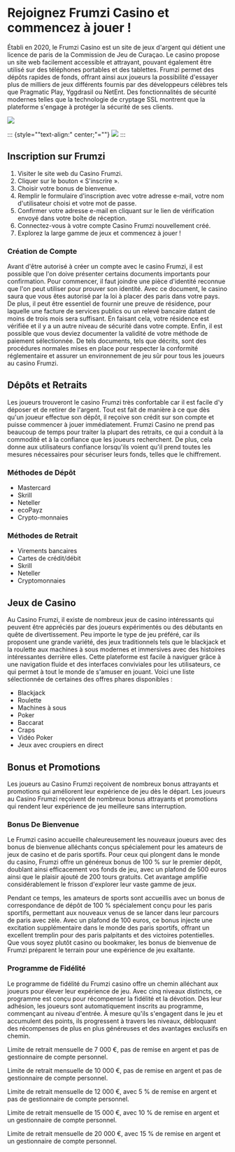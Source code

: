 # Rejoignez Frumzi Casino et commencez à jouer !

Établi en 2020, le Frumzi Casino est un site de jeux d'argent qui
détient une licence de paris de la Commission de Jeu de Curaçao. Le
casino propose un site web facilement accessible et attrayant, pouvant
également être utilisé sur des téléphones portables et des tablettes.
Frumzi permet des dépôts rapides de fonds, offrant ainsi aux joueurs la
possibilité d'essayer plus de milliers de jeux différents fournis par
des développeurs célèbres tels que Pragmatic Play, Yggdrasil ou NetEnt.
Des fonctionnalités de sécurité modernes telles que la technologie de
cryptage SSL montrent que la plateforme s'engage à protéger la sécurité
de ses clients.

[![](https://i.imgur.com/JJwkDm3.png)](https://traff.sbs/frcas)

::: {style=""text-align:" center;"=""}
[![](\%22https://i.imgur.com/JJwkDm3.png\%22)](\%22https://traff.sbs/frcas\%22)
:::

## Inscription sur Frumzi

1.  Visiter le site web du Casino Frumzi.
2.  Cliquer sur le bouton « S'inscrire ».
3.  Choisir votre bonus de bienvenue.
4.  Remplir le formulaire d'inscription avec votre adresse e-mail, votre
    nom d'utilisateur choisi et votre mot de passe.
5.  Confirmer votre adresse e-mail en cliquant sur le lien de
    vérification envoyé dans votre boîte de réception.
6.  Connectez-vous à votre compte Casino Frumzi nouvellement créé.
7.  Explorez la large gamme de jeux et commencez à jouer !

### Création de Compte

Avant d'être autorisé à créer un compte avec le casino Frumzi, il est
possible que l'on doive présenter certains documents importants pour
confirmation. Pour commencer, il faut joindre une pièce d'identité
reconnue que l'on peut utiliser pour prouver son identité. Avec ce
document, le casino saura que vous êtes autorisé par la loi à placer des
paris dans votre pays. De plus, il peut être essentiel de fournir une
preuve de résidence, pour laquelle une facture de services publics ou un
relevé bancaire datant de moins de trois mois sera suffisant. En faisant
cela, votre résidence est vérifiée et il y a un autre niveau de sécurité
dans votre compte. Enfin, il est possible que vous deviez documenter la
validité de votre méthode de paiement sélectionnée. De tels documents,
tels que décrits, sont des procédures normales mises en place pour
respecter la conformité réglementaire et assurer un environnement de jeu
sûr pour tous les joueurs au casino Frumzi.

## Dépôts et Retraits

Les joueurs trouveront le casino Frumzi très confortable car il est
facile d'y déposer et de retirer de l'argent. Tout est fait de manière à
ce que dès qu'un joueur effectue son dépôt, il reçoive son crédit sur
son compte et puisse commencer à jouer immédiatement. Frumzi Casino ne
prend pas beaucoup de temps pour traiter la plupart des retraits, ce qui
a conduit à la commodité et à la confiance que les joueurs recherchent.
De plus, cela donne aux utilisateurs confiance lorsqu'ils voient qu'il
prend toutes les mesures nécessaires pour sécuriser leurs fonds, telles
que le chiffrement.

### Méthodes de Dépôt

-   Mastercard
-   Skrill
-   Neteller
-   ecoPayz
-   Crypto-monnaies

### Méthodes de Retrait

-   Virements bancaires
-   Cartes de crédit/débit
-   Skrill
-   Neteller
-   Cryptomonnaies

## Jeux de Casino

Au Casino Frumzi, il existe de nombreux jeux de casino intéressants qui
peuvent être appréciés par des joueurs expérimentés ou des débutants en
quête de divertissement. Peu importe le type de jeu préféré, car ils
proposent une grande variété, des jeux traditionnels tels que le
blackjack et la roulette aux machines à sous modernes et immersives avec
des histoires intéressantes derrière elles. Cette plateforme est facile
à naviguer grâce à une navigation fluide et des interfaces conviviales
pour les utilisateurs, ce qui permet à tout le monde de s'amuser en
jouant. Voici une liste sélectionnée de certaines des offres phares
disponibles :

-   Blackjack
-   Roulette
-   Machines à sous
-   Poker
-   Baccarat
-   Craps
-   Vidéo Poker
-   Jeux avec croupiers en direct

## Bonus et Promotions

Les joueurs au Casino Frumzi reçoivent de nombreux bonus attrayants et
promotions qui améliorent leur expérience de jeu dès le départ. Les
joueurs au Casino Frumzi reçoivent de nombreux bonus attrayants et
promotions qui rendent leur expérience de jeu meilleure sans
interruption.

### Bonus De Bienvenue

Le Frumzi casino accueille chaleureusement les nouveaux joueurs avec des
bonus de bienvenue alléchants conçus spécialement pour les amateurs de
jeux de casino et de paris sportifs. Pour ceux qui plongent dans le
monde du casino, Frumzi offre un généreux bonus de 100 % sur le premier
dépôt, doublant ainsi efficacement vos fonds de jeu, avec un plafond de
500 euros ainsi que le plaisir ajouté de 200 tours gratuits. Cet
avantage amplifie considérablement le frisson d'explorer leur vaste
gamme de jeux.

Pendant ce temps, les amateurs de sports sont accueillis avec un bonus
de correspondance de dépôt de 100 % spécialement conçu pour les paris
sportifs, permettant aux nouveaux venus de se lancer dans leur parcours
de paris avec zèle. Avec un plafond de 100 euros, ce bonus injecte une
excitation supplémentaire dans le monde des paris sportifs, offrant un
excellent tremplin pour des paris palpitants et des victoires
potentielles. Que vous soyez plutôt casino ou bookmaker, les bonus de
bienvenue de Frumzi préparent le terrain pour une expérience de jeu
exaltante.

### Programme de Fidélité

Le programme de fidélité du Frumzi casino offre un chemin alléchant aux
joueurs pour élever leur expérience de jeu. Avec cinq niveaux distincts,
ce programme est conçu pour récompenser la fidélité et la dévotion. Dès
leur adhésion, les joueurs sont automatiquement inscrits au programme,
commençant au niveau d'entrée. À mesure qu'ils s'engagent dans le jeu et
accumulent des points, ils progressent à travers les niveaux, débloquant
des récompenses de plus en plus généreuses et des avantages exclusifs en
chemin.

Limite de retrait mensuelle de 7 000 €, pas de remise en argent et pas
de gestionnaire de compte personnel.

Limite de retrait mensuelle de 10 000 €, pas de remise en argent et pas
de gestionnaire de compte personnel.

Limite de retrait mensuelle de 12 000 €, avec 5 % de remise en argent et
pas de gestionnaire de compte personnel.

Limite de retrait mensuelle de 15 000 €, avec 10 % de remise en argent
et un gestionnaire de compte personnel.

Limite de retrait mensuelle de 20 000 €, avec 15 % de remise en argent
et un gestionnaire de compte personnel.

